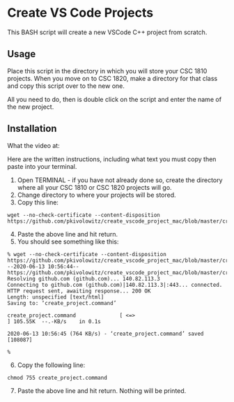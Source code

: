 # Create VS Code Projects

This BASH script will create a new VSCode C++ project from scratch.

## Usage

Place this script in the directory in which you will store your CSC 1810 projects. When you move on to CSC 1820, make a directory for that class and copy this script over to the new one.

All you need to do, then is double click on the script and enter the name of the new project.

## Installation

What the video at:

Here are the written instructions, including what text you must copy then paste into your terminal.

1. Open TERMINAL - if you have not already done so, create the directory where all your CSC 1810 or CSC 1820 projects will go.
2. Change directory to where your projects will be stored.
3. Copy this line:
```text
wget --no-check-certificate --content-disposition https://github.com/pkivolowitz/create_vscode_project_mac/blob/master/create_project.command
```
4. Paste the above line and hit return.
5. You should see something like this:
```text
% wget --no-check-certificate --content-disposition https://github.com/pkivolowitz/create_vscode_project_mac/blob/master/create_project.command
--2020-06-13 10:56:44--  https://github.com/pkivolowitz/create_vscode_project_mac/blob/master/create_project.command
Resolving github.com (github.com)... 140.82.113.3
Connecting to github.com (github.com)|140.82.113.3|:443... connected.
HTTP request sent, awaiting response... 200 OK
Length: unspecified [text/html]
Saving to: ‘create_project.command’

create_project.command              [ <=>                                                  ] 105.55K  --.-KB/s    in 0.1s    

2020-06-13 10:56:45 (764 KB/s) - ‘create_project.command’ saved [108087]

% 
```
6. Copy the following line:
```text
chmod 755 create_project.command
```
7. Paste the above line and hit return. Nothing will be printed.
